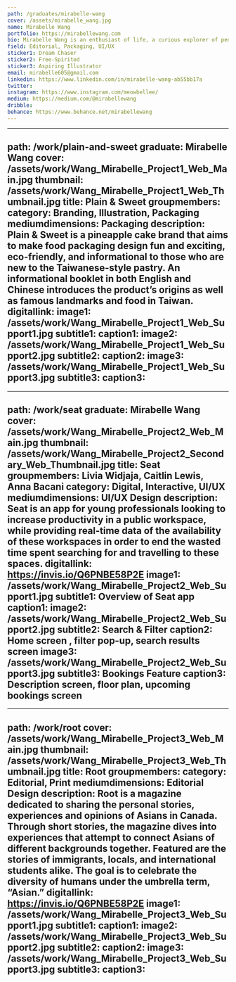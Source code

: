 ```yaml
---
path: /graduates/mirabelle-wang
cover: /assets/mirabelle_wang.jpg
name: Mirabelle Wang
portfolio: https://mirabellewang.com
bio: Mirabelle Wang is an enthusiast of life, a curious explorer of people and places, and an aspiring multidisciplinary designer working towards her dreams and goals. As an empathetic human being, she hopes to create meaningful connections and bring joy to other human beings through design. Branding, packaging, and editorial are some of her most interested areas of design, apart from her extensive list of hobbies including reading books, travelling, illustrating/lettering, and watching the sunset.
field: Editorial, Packaging, UI/UX
sticker1: Dream Chaser
sticker2: Free-Spirited
sticker3: Aspiring Illustrator
email: mirabelle605@gmail.com
linkedin: https://www.linkedin.com/in/mirabelle-wang-ab55bb17a
twitter:
instagram: https://www.instagram.com/meowbellee/
medium: https://medium.com/@mirabellewang
dribble:
behance: https://www.behance.net/mirabellewang
---
```


---
path: /work/plain-and-sweet
graduate: Mirabelle Wang
cover: /assets/work/Wang_Mirabelle_Project1_Web_Main.jpg
thumbnail: /assets/work/Wang_Mirabelle_Project1_Web_Thumbnail.jpg
title: Plain & Sweet
groupmembers:
category: Branding, Illustration, Packaging
mediumdimensions: Packaging
description: Plain & Sweet is a pineapple cake brand that aims to make food packaging design fun and exciting, eco-friendly, and informational to those who are new to the Taiwanese-style pastry. An informational booklet in both English and Chinese introduces the product’s origins as well as famous landmarks and food in Taiwan. 
digitallink:
image1: /assets/work/Wang_Mirabelle_Project1_Web_Support1.jpg
subtitle1:
caption1:
image2: /assets/work/Wang_Mirabelle_Project1_Web_Support2.jpg
subtitle2:
caption2:
image3: /assets/work/Wang_Mirabelle_Project1_Web_Support3.jpg
subtitle3:
caption3:
---

---
path: /work/seat
graduate: Mirabelle Wang
cover: /assets/work/Wang_Mirabelle_Project2_Web_Main.jpg
thumbnail: /assets/work/Wang_Mirabelle_Project2_Secondary_Web_Thumbnail.jpg
title: Seat
groupmembers: Livia Widjaja, Caitlin Lewis, Anna Bacani
category: Digital, Interactive, UI/UX
mediumdimensions: UI/UX Design
description: Seat is an app for young professionals looking to increase productivity in a public workspace, while providing real-time data of the availability of these workspaces in order to end the wasted time spent searching for and travelling to these spaces.
digitallink: https://invis.io/Q6PNBE58P2E
image1: /assets/work/Wang_Mirabelle_Project2_Web_Support1.jpg
subtitle1: Overview of Seat app
caption1:
image2: /assets/work/Wang_Mirabelle_Project2_Web_Support2.jpg
subtitle2: Search & Filter
caption2: Home screen , filter pop-up, search results screen
image3: /assets/work/Wang_Mirabelle_Project2_Web_Support3.jpg
subtitle3: Bookings Feature
caption3: Description screen, floor plan, upcoming bookings screen
---

---
path: /work/root
cover: /assets/work/Wang_Mirabelle_Project3_Web_Main.jpg
thumbnail: /assets/work/Wang_Mirabelle_Project3_Web_Thumbnail.jpg
title: Root
groupmembers: 
category: Editorial, Print
mediumdimensions: Editorial Design
description: Root is a magazine dedicated to sharing the personal stories, experiences and opinions of Asians in Canada. Through short stories, the magazine dives into experiences that attempt to connect Asians of different backgrounds together. Featured are the stories of immigrants, locals, and international students alike. The goal is to celebrate the diversity of humans under the umbrella term, “Asian.”
digitallink: https://invis.io/Q6PNBE58P2E
image1: /assets/work/Wang_Mirabelle_Project3_Web_Support1.jpg
subtitle1:
caption1:
image2: /assets/work/Wang_Mirabelle_Project3_Web_Support2.jpg
subtitle2:
caption2:
image3: /assets/work/Wang_Mirabelle_Project3_Web_Support3.jpg
subtitle3:
caption3: 
---
